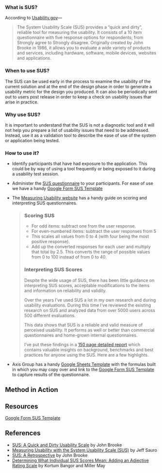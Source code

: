 ### What is SUS?

According to [Usability.gov](https://www.usability.gov/how-to-and-tools/methods/system-usability-scale.html)— 

> The System Usability Scale (SUS) provides a “quick and dirty”, reliable tool for measuring the usability.   It consists of a 10 item questionnaire with five response options for respondents; from Strongly agree to Strongly disagree.  Originally created by John Brooke in 1986, it allows you to evaluate a wide variety of products and services, including hardware, software, mobile devices, websites and applications.  

### When to use SUS?
The SUS can be used early in the process to examine the usability of the current solution and at the end of the design phase in order to generate a usability metric for the design you produced. It can also be periodically sent out to users post release in order to keep a check on usability issues thar arise in practice.


### Why use SUS?
It is important to understand that the SUS is not a diagnostic tool and it will not help you prepare a list of usability issues that need to be addressed. Instead, use it as a validation tool to describe the ease of use of the system or application being tested.

### How to use it?

- Identify participants that have had exposure to the application. This could be by way of using a tool frequently or being exposed to it during a usability test session.

- Administer the [SUS questionnaire](http://www.measuringux.com/sus.pdf) to your participants. For ease of use we have a handy [Google Form SUS Template](https://drive.google.com/open?id=1ETKDGN38acgyglEb7lAApT3792VklHKQ4EUnXr84Ox8)

- The [Measuring Usability website](https://measuringu.com/sus/) has a handy guide on scoring and interpreting SUS questionnaires.

  > ### Scoring SUS
  >
  > - For odd items: subtract one from the user response.
  > - For even-numbered items: subtract the user responses from 5
  > - This scales all values from 0 to 4 (with four being the most positive response).
  > - Add up the converted responses for each user and multiply that total by 2.5. This converts the range of possible values from 0 to 100 instead of from 0 to 40.
  >
  > ### Interpreting SUS Scores
  >
  > Despite the wide usage of SUS, there has been little guidance on interpreting SUS scores, acceptable modifications to the items and information on reliability and validity.
  >
  > Over the years I’ve used SUS a lot in my own research and during usability evaluations. During this time I’ve reviewed the existing research on SUS and analyzed data from over 5000 users across 500 different evaluations.
  >
  > This data shows that SUS is a reliable and valid measure of perceived usability. It performs as well or better than commercial questionnaires and home-grown internal questionnaires.
  >
  > I’ve put these findings in a [150 page detailed report](http://www.measuringusability.com/products/SUSpack) which contains valuable insights on background, benchmarks and best practices for anyone using the SUS. Here are a few highlights.

- Axis Group has a handy [Google Sheets Template](https://docs.google.com/spreadsheets/d/1Uj3wfAPWDsu69uAFu8zi4d5O0rs3G5MWt4SZru7ld-A/edit?usp=sharing) with the formulas built in which you may copy over and link to the  [Google Form SUS Template](https://drive.google.com/open?id=1ETKDGN38acgyglEb7lAApT3792VklHKQ4EUnXr84Ox8) to capture results of the questionnaire.

## Method in Action

## Resources
[Google Form SUS Template](https://drive.google.com/open?id=1ETKDGN38acgyglEb7lAApT3792VklHKQ4EUnXr84Ox8)

## References

- [SUS: A Quick and Dirty Usability Scale](http://www.usabilitynet.org/trump/documents/Suschapt.doc) by John Brooke
- [Measuring Usability with the System Usability Scale (SUS)](http://www.measuringusability.com/sus.php) by Jeff Sauro
- [SUS: A Retrospective](http://www.upassoc.org/upa_publications/jus/2013february/JUS_Brooke_February_2013.pdf) by John Brooke
- [Determining What Individual SUS Scores Mean: Adding an Adjective Rating Scale](http://www.usabilityprofessionals.org/upa_publications/jus/2009may/JUS_Bangor_May2009.pdf) by Kortum Bangor and Miller May

